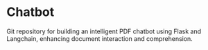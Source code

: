 # Chatbot
Git repository for building an intelligent PDF chatbot using Flask and Langchain, enhancing document interaction and comprehension.
